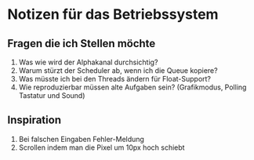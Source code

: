 # Notizen für das Betriebssystem

## Fragen die ich Stellen möchte
1) Was wie wird der Alphakanal durchsichtig?
2) Warum stürzt der Scheduler ab, wenn ich die Queue kopiere?
3) Was müsste ich bei den Threads ändern für Float-Support?
4) Wie reproduzierbar müssen alte Aufgaben sein? (Grafikmodus, Polling Tastatur und Sound)

## Inspiration
1) Bei falschen Eingaben Fehler-Meldung
2) Scrollen indem man die Pixel um 10px hoch schiebt